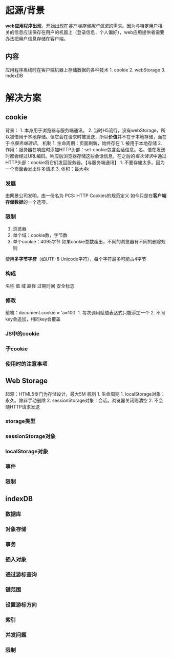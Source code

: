# 起源/背景
**web应用程序出现**，开始出现在*客户端存储用户信息*的需求。因为与特定用户相关的信息应该保存在用户的机器上（登录信息，个人偏好），web应用提供者需要办法把用户信息存储在客户端。
## 内容
应用程序离线时在客户端机器上存储数据的各种技术
	1. cookie
	2. webStorage
	3. indexDB
# 解决方案
## cookie
背景：
	1. 本身用于浏览器与服务端通讯。
	2. 当时H5流行，没有webStorage，所以被借用于本地存储。但它会在请求时被发送，所以**价值**并不在于本地存储，而在于*与服务端通讯*。 
机制
	1. 生命周期：页面刷新，始终存在
		1. 被用于本地存储
	2. 作用：服务器在响应时添加HTTP头部：set-cookie包含会话信息。名、值在发送时都会经过URL编码。响应后浏览器存储这些会话信息，在之后的*每次请求*中通过HTTP头部：cookie将它们发回服务器。【与服务端通讯】
		1. 不要存储太多。因为一个页面会发出许多请求
	3. 体积：最大4k
### 发展
由网景公司发明，由一份名为 PCS: HTTP Cookies的规范定义
如今只是在**客户端存储数据**的一个选项。
### 限制
1. 浏览器
2. 单个域：cookie数，字节数
3. 单个cookie：4095字节
如果cookie总数超出，不同的浏览器有不同的删除规则

使用**多字节字符**（如UTF-8 Unicode字符），每个字符最多可能占4字节
### 构成
名称
值
域
路径
过期时间
安全标志
### 修改
前端：document.cookie = 'a=100'
	1. 每次调用赋值表达式只能添加一个
	2. 不同key会追加，相同key会覆盖
### JS中的cookie
### 子cookie
### 使用时的注意事项
## Web Storage
起源：HTML5专门为存储设计，最大5M
机制
	1. 生命周期
		1. localStorage对象：永久。除非手动删除
		2. sessionStorage对象：会话。浏览器关闭则清空
	2. 不会随HTTP请求发送
### storage类型
### sessionStorage对象
### localStorage对象
### 事件
### 限制
## indexDB
### 数据库
### 对象存储
### 事务
### 插入对象
### 通过游标查询
### 键范围
### 设置游标方向
### 索引
### 并发问题
### 限制
